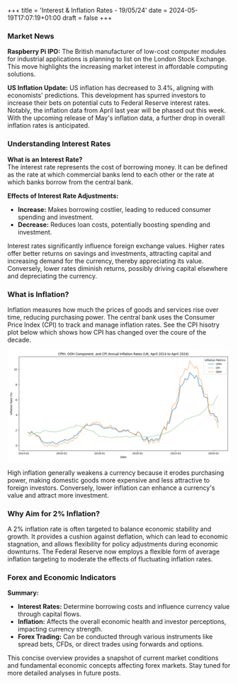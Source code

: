 +++
title = 'Interest & Inflation Rates - 19/05/24'
date = 2024-05-19T17:07:19+01:00
draft = false
+++

### Market News

**Raspberry Pi IPO:** The British manufacturer of low-cost computer modules for industrial applications is planning to list on the London Stock Exchange. This move highlights the increasing market interest in affordable computing solutions.

**US Inflation Update:** US inflation has decreased to 3.4%, aligning with economists' predictions. This development has spurred investors to increase their bets on potential cuts to Federal Reserve interest rates. Notably, the inflation data from April last year will be phased out this week. With the upcoming release of May's inflation data, a further drop in overall inflation rates is anticipated.

### Understanding Interest Rates

**What is an Interest Rate?**  
The interest rate represents the cost of borrowing money. It can be defined as the rate at which commercial banks lend to each other or the rate at which banks borrow from the central bank.

**Effects of Interest Rate Adjustments:**
- **Increase:** Makes borrowing costlier, leading to reduced consumer spending and investment.
- **Decrease:** Reduces loan costs, potentially boosting spending and investment.

Interest rates significantly influence foreign exchange values. Higher rates offer better returns on savings and investments, attracting capital and increasing demand for the currency, thereby appreciating its value. Conversely, lower rates diminish returns, possibly driving capital elsewhere and depreciating the currency.

### What is Inflation?

Inflation measures how much the prices of goods and services rise over time, reducing purchasing power. The central bank uses the Consumer Price Index (CPI) to track and manage inflation rates. See the CPI hisotry plot below which shows how CPI has changed over the coure of the decade.

![CPI Data](images/CPI_Data.png)

High inflation generally weakens a currency because it erodes purchasing power, making domestic goods more expensive and less attractive to foreign investors. Conversely, lower inflation can enhance a currency's value and attract more investment.

### Why Aim for 2% Inflation?

A 2% inflation rate is often targeted to balance economic stability and growth. It provides a cushion against deflation, which can lead to economic stagnation, and allows flexibility for policy adjustments during economic downturns. The Federal Reserve now employs a flexible form of average inflation targeting to moderate the effects of fluctuating inflation rates.

### Forex and Economic Indicators

**Summary:**
- **Interest Rates:** Determine borrowing costs and influence currency value through capital flows.
- **Inflation:** Affects the overall economic health and investor perceptions, impacting currency strength.
- **Forex Trading:** Can be conducted through various instruments like spread bets, CFDs, or direct trades using forwards and options.

This concise overview provides a snapshot of current market conditions and fundamental economic concepts affecting forex markets. Stay tuned for more detailed analyses in future posts.
